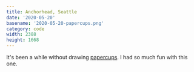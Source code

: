 ```yaml
---
title: Anchorhead, Seattle
date: '2020-05-20'
basename: '2020-05-20-papercups.png'
category: code
width: 2388
height: 1668
---
```


It's been a while without drawing [papercups](https://papercups.mamuso.net). I had so much fun with this one.
